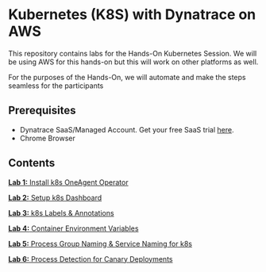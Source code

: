 # Kubernetes (K8S) with Dynatrace on AWS

This repository contains labs for the Hands-On Kubernetes Session. We will be using AWS for this hands-on but this will work on other platforms as well. 

For the purposes of the Hands-On, we will automate and make the steps seamless for the participants

## Prerequisites

* Dynatrace SaaS/Managed Account. Get your free SaaS trial [here](https://www.dynatrace.com/trial/).
* Chrome Browser

## Contents

[**Lab 1:** Install k8s OneAgent Operator](/labs/lab2)

[**Lab 2:** Setup k8s Dashboard](/labs/lab3)

[**Lab 3:** k8s Labels & Annotations](/labs/lab4)

[**Lab 4:** Container Environment Variables](/labs/lab5)  

[**Lab 5:** Process Group Naming & Service Naming for k8s](/labs/lab6)

[**Lab 6:** Process Detection for Canary Deployments](/labs/lab7)

